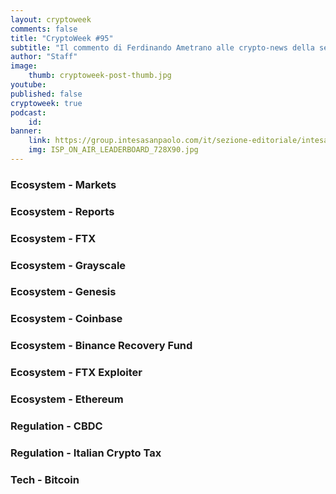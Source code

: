 ```yaml
---
layout: cryptoweek
comments: false
title: "CryptoWeek #95"
subtitle: "Il commento di Ferdinando Ametrano alle crypto-news della settimana" 
author: "Staff"
image:
    thumb: cryptoweek-post-thumb.jpg
youtube: 
published: false
cryptoweek: true
podcast:
    id: 
banner:
    link: https://group.intesasanpaolo.com/it/sezione-editoriale/intesa-sanpaolo-on-air?utm_campaign=GoldInstitute&utm_source=GoldInstitute&utm_medium=Banner_CPM&utm_content=DisplayAwareness&utm_term=GoldInstitute_Banner_CPM_GoldInstitute_
    img: ISP_ON_AIR_LEADERBOARD_728X90.jpg
---
```


### Ecosystem - Markets

### Ecosystem - Reports

### Ecosystem - FTX

### Ecosystem - Grayscale

### Ecosystem - Genesis

### Ecosystem - Coinbase

### Ecosystem - Binance Recovery Fund

### Ecosystem - FTX Exploiter

### Ecosystem - Ethereum

### Regulation - CBDC

### Regulation - Italian Crypto Tax

### Tech - Bitcoin
